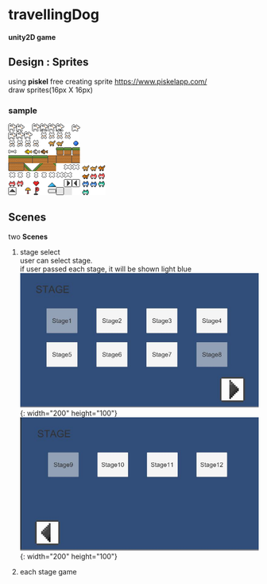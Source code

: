 # travellingDog
#### unity2D game
  
  
  
## Design : Sprites
using **piskel** free creating sprite https://www.piskelapp.com/  
draw sprites(16px X 16px)  
### sample  
![sprites1](./Assets/Sprites/sprites1.png)
![monster](./Assets/Sprites/monster.png)    

## Scenes  
two **Scenes**  
1. stage select  
user can select stage.  
if user passed each stage, it will be shown light blue  
![select1](./images/select1.JPG){: width="200" height="100"}  
![select2](./images/select2.JPG){: width="200" height="100"}  
 
2. each stage game  




